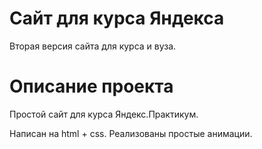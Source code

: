 # Сайт для курса Яндекса
Вторая версия сайта для курса и вуза.

# Описание проекта

Простой сайт для курса Яндекс.Практикум.

Написан на html + css. Реализованы простые анимации.
